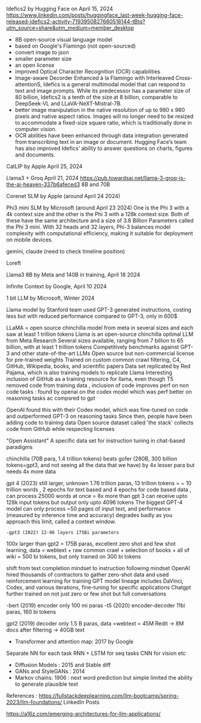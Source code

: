 
Idefics2 by Hugging Face on April 15, 2024
https://www.linkedin.com/posts/huggingface_last-week-hugging-face-released-idefics2-activity-7193950827680518144-tBtq?utm_source=share&utm_medium=member_desktop
- 8B open-source visual language model
- based on Google's Flamingo (not open-sourced)
- convert image to json
- smaller parameter size
- an open license
- improved Optical Character Recognition (OCR) capabilities
- Image-aware Decorder Enhanced à la Flamingo with Interleaved Cross-attentionS, Idefics is a general multimodal model that can respond to text and image prompts. While its predecessor has a parameter size of 80 billion, Idefics2 is a tenth of the size at 8 billion, comparable to DeepSeek-VL and LLaVA-NeXT-Mistral-7B.
- better image manipulation in the native resolution of up to 980 x 980 pixels and native aspect ratios. Images will no longer need to be resized to accommodate a fixed-size square ratio, which is traditionally done in computer vision.
- OCR abilities have been enhanced through data integration generated from transcribing text in an image or document. Hugging Face’s team has also improved Idefics’ ability to answer questions on charts, figures and documents.



CatLIP by Apple April 25, 2024

Llama3 + Groq April 21, 2024 
https://pub.towardsai.net/llama-3-groq-is-the-ai-heaven-337b6afeced3 
8B and 70B

Corenet SLM by Apple   (around April 24 2024)

Phi3 mini SLM by Microsoft (around April 23 2024)
One is the Phi 3 with a 4k context size and the other is the Phi 3 with a 128k context size. Both of these have the same architecture and a size of 3.8 Billion Parameters called the Phi 3 mini.
With 32 heads and 32 layers, Phi-3 balances model complexity with computational efficiency, making it suitable for deployment on mobile devices.

gemini, claude (need to check timeline position)

Loreft 

Llama3 8B by Meta and 140B in training, April 18 2024

Infinite Context by Google, April 10 2024

1 bit LLM by Microsoft, Winter 2024

Llama model by Stanford team used GPT-3 generated instructions, costing less but with reduced performance compared to GPT-3, only in 600$


LLaMA = open source chinchilla model from meta in several sizes and each saw at least 1 trillion tokens 
Llama is an open-source chinchilla optimal LLM from Meta Research
Several sizes available, ranging from 7 billion to 65 billion, with at least 1 trillion tokens
Competitively benchmarks against GPT-3 and other state-of-the-art LLMs
Open source but non-commercial license for pre-trained weights
Trained on custom common crawl filtering, C4, GitHub, Wikipedia, books, and scientific papers
Data set replicated by Red Pajama, which is also training models to replicate Llama
Interesting inclusion of GitHub as a training resource for llama, even though  T5 removed code from training data , inclusion of code improves perf on non code tasks : found by openai on the codex model which was perf better on reasoning tasks ac compsred to gpt 

OpenAI found this with their Codex model, which was fine-tuned on code and outperformed GPT-3 on reasoning tasks
Since then, people have been adding code to training data
Open source dataset called 'the stack' collects code from GitHub while respecting licenses

"Open Assistant" A specific data set for instruction tuning in chat-based paradigms


chinchilla (70B para, 1.4 trillion tokens) beats gofer (280B, 300 billion tokens=gpt3, and not seeing all the data that we have) by 4x lesser para but needs 4x more data 


gpt 4 (2023) still larger, unknown
1.76 trillion paras, 13 trillion tokens = ~ 10 trillion words , 2 epochs for text based and 4 epochs for code based data , can process 25000 words at once = 8x more than gpt 3
can receive upto 128k input tokens but output only upto 4096 tokens
The biggest GPT-4 model can only process ~50 pages of input text, and performance (measured by inference time and accuracy) degrades badly as you approach this limit, called a context window.


	-gpt3 (2022) 12-96 layers 175Bi parameters
100x larger than gpt2 = 175B paras, excellent zero shot and few shot learning, data = webtext + raw common crael + selection of books + all of wiki = 500 bi tokens, but only trained on 300 bi tokens 

shift from text completion mindset to instruction following mindset
OpenAI hired thousands of contractors to gather zero-shot data and used reinforcement learning for training
GPT model lineage includes DaVinci, Codex, and various iterations, fine-tuning for specific applications
Chatgpt further trained on not just zero or few shot but full conversations 


-bert (2019) encoder only 100 mi paras
-t5 (2020) encoder-decoder 11bi paras, 160 bi tokens


gpt2 (2019) decoder only 1.5 B paras, data =webtext =  45M Redit -> 8M docs after filtering -> 40GB text

-	Transformer and attention map: 2017 by Google

Separate NN for each task 
RNN + LSTM for seq tasks
CNN for vision
etc 

-	Diffusion Models : 2015 and Stable diff
-	GANs and StyleGANs : 2014
-	Markov chains: 1906 : next word prediction but simple limited the ability to generate plausible text

References : 
https://fullstackdeeplearning.com/llm-bootcamp/spring-2023/llm-foundations/
LinkedIn Posts

https://a16z.com/emerging-architectures-for-llm-applications/

